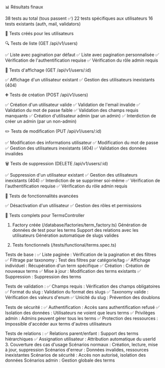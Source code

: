 📊 Résultats finaux

38 tests au total (tous passent ✅)
22 tests spécifiques aux utilisateurs
16 tests existants (auth, mail, validators)

🧪 Tests créés pour les utilisateurs

🔍 Tests de liste (GET /api/v1/users)

✅ Liste avec pagination par défaut
✅ Liste avec pagination personnalisée
✅ Vérification de l'authentification requise
✅ Vérification du rôle admin requis

👤 Tests d'affichage (GET /api/v1/users/:id)

✅ Affichage d'un utilisateur existant
✅ Gestion des utilisateurs inexistants (404)

➕ Tests de création (POST /api/v1/users)

✅ Création d'un utilisateur valide
✅ Validation de l'email invalide
✅ Validation du mot de passe faible
✅ Validation des champs requis manquants
✅ Création d'utilisateur admin (par un admin)
✅ Interdiction de créer un admin (par un non-admin)

✏️ Tests de modification (PUT /api/v1/users/:id)

✅ Modification des informations utilisateur
✅ Modification du mot de passe
✅ Gestion des utilisateurs inexistants (404)
✅ Validation des données invalides

🗑️ Tests de suppression (DELETE /api/v1/users/:id)

✅ Suppression d'un utilisateur existant
✅ Gestion des utilisateurs inexistants (404)
✅ Interdiction de se supprimer soi-même
✅ Vérification de l'authentification requise
✅ Vérification du rôle admin requis

🔧 Tests de fonctionnalités avancées

✅ Désactivation d'un utilisateur
✅ Gestion des rôles et permissions


🧪 Tests complets pour TermsController

1. Factory créée (/database/factories/term_factory.ts)
Génération de données de test pour les terms
Support des relations avec les utilisateurs
Génération automatique de slugs valides

2. Tests fonctionnels (/tests/functional/terms.spec.ts)

Tests de base :
✅ Liste paginée : Vérification de la pagination et des filtres
✅ Filtrage par taxonomy : Test des filtres par catégorie/tag
✅ Affichage individuel : Récupération d'un term spécifique
✅ Création : Création de nouveaux terms
✅ Mise à jour : Modification des terms existants
✅ Suppression : Suppression des terms

Tests de validation :
✅ Champs requis : Vérification des champs obligatoires
✅ Format du slug : Validation du format des slugs
✅ Taxonomy valide : Vérification des valeurs d'enum
✅ Unicité du slug : Prévention des doublons

Tests de sécurité :
✅ Authentification : Accès sans authentification refusé
✅ Isolation des données : Utilisateurs ne voient que leurs terms
✅ Privilèges admin : Admins peuvent gérer tous les terms
✅ Protection des ressources : Impossible d'accéder aux terms d'autres utilisateurs

Tests de relations :
✅ Relations parent/enfant : Support des terms hiérarchiques
✅ Assignation utilisateur : Attribution automatique du userId
3. Couverture des cas d'usage
Scénarios normaux : Création, lecture, mise à jour, suppression
Scénarios d'erreur : Données invalides, ressources inexistantes
Scénarios de sécurité : Accès non autorisé, isolation des données
Scénarios admin : Gestion globale des terms
